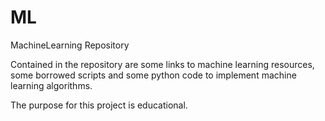 # ML
MachineLearning Repository

Contained in the repository are some links to machine learning resources, some borrowed scripts and some python code to implement machine learning algorithms.

The purpose for this project is educational.
